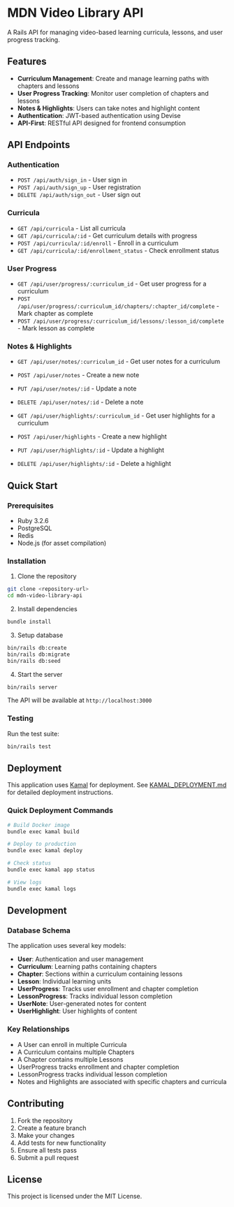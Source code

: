 # MDN Video Library API

A Rails API for managing video-based learning curricula, lessons, and user progress tracking.

## Features

- **Curriculum Management**: Create and manage learning paths with chapters and lessons
- **User Progress Tracking**: Monitor user completion of chapters and lessons
- **Notes & Highlights**: Users can take notes and highlight content
- **Authentication**: JWT-based authentication using Devise
- **API-First**: RESTful API designed for frontend consumption

## API Endpoints

### Authentication
- `POST /api/auth/sign_in` - User sign in
- `POST /api/auth/sign_up` - User registration
- `DELETE /api/auth/sign_out` - User sign out

### Curricula
- `GET /api/curricula` - List all curricula
- `GET /api/curricula/:id` - Get curriculum details with progress
- `POST /api/curricula/:id/enroll` - Enroll in a curriculum
- `GET /api/curricula/:id/enrollment_status` - Check enrollment status

### User Progress
- `GET /api/user/progress/:curriculum_id` - Get user progress for a curriculum
- `POST /api/user/progress/:curriculum_id/chapters/:chapter_id/complete` - Mark chapter as complete
- `POST /api/user/progress/:curriculum_id/lessons/:lesson_id/complete` - Mark lesson as complete

### Notes & Highlights
- `GET /api/user/notes/:curriculum_id` - Get user notes for a curriculum
- `POST /api/user/notes` - Create a new note
- `PUT /api/user/notes/:id` - Update a note
- `DELETE /api/user/notes/:id` - Delete a note

- `GET /api/user/highlights/:curriculum_id` - Get user highlights for a curriculum
- `POST /api/user/highlights` - Create a new highlight
- `PUT /api/user/highlights/:id` - Update a highlight
- `DELETE /api/user/highlights/:id` - Delete a highlight

## Quick Start

### Prerequisites
- Ruby 3.2.6
- PostgreSQL
- Redis
- Node.js (for asset compilation)

### Installation

1. Clone the repository
```bash
git clone <repository-url>
cd mdn-video-library-api
```

2. Install dependencies
```bash
bundle install
```

3. Setup database
```bash
bin/rails db:create
bin/rails db:migrate
bin/rails db:seed
```

4. Start the server
```bash
bin/rails server
```

The API will be available at `http://localhost:3000`

### Testing

Run the test suite:
```bash
bin/rails test
```

## Deployment

This application uses [Kamal](https://kamal-deploy.org/) for deployment. See [KAMAL_DEPLOYMENT.md](KAMAL_DEPLOYMENT.md) for detailed deployment instructions.

### Quick Deployment Commands

```bash
# Build Docker image
bundle exec kamal build

# Deploy to production
bundle exec kamal deploy

# Check status
bundle exec kamal app status

# View logs
bundle exec kamal logs
```

## Development

### Database Schema

The application uses several key models:

- **User**: Authentication and user management
- **Curriculum**: Learning paths containing chapters
- **Chapter**: Sections within a curriculum containing lessons
- **Lesson**: Individual learning units
- **UserProgress**: Tracks user enrollment and chapter completion
- **LessonProgress**: Tracks individual lesson completion
- **UserNote**: User-generated notes for content
- **UserHighlight**: User highlights of content

### Key Relationships

- A User can enroll in multiple Curricula
- A Curriculum contains multiple Chapters
- A Chapter contains multiple Lessons
- UserProgress tracks enrollment and chapter completion
- LessonProgress tracks individual lesson completion
- Notes and Highlights are associated with specific chapters and curricula

## Contributing

1. Fork the repository
2. Create a feature branch
3. Make your changes
4. Add tests for new functionality
5. Ensure all tests pass
6. Submit a pull request

## License

This project is licensed under the MIT License.
